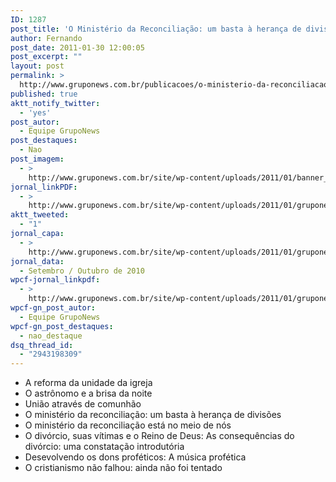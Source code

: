 ```yaml
---
ID: 1287
post_title: 'O Ministério da Reconciliação: um basta à herança de divisões'
author: Fernando
post_date: 2011-01-30 12:00:05
post_excerpt: ""
layout: post
permalink: >
  http://www.gruponews.com.br/publicacoes/o-ministerio-da-reconciliacao-um-basta-a-heranca-de-divisoes
published: true
aktt_notify_twitter:
  - 'yes'
post_autor:
  - Equipe GrupoNews
post_destaques:
  - Nao
post_imagem:
  - >
    http://www.gruponews.com.br/site/wp-content/uploads/2011/01/banner_jornal_setembro_2010.jpg
jornal_linkPDF:
  - >
    http://www.gruponews.com.br/site/wp-content/uploads/2011/01/gruponews-setembro-outubro_2010_site.pdf
aktt_tweeted:
  - "1"
jornal_capa:
  - >
    http://www.gruponews.com.br/site/wp-content/uploads/2011/01/gruponews-setembro-outubro_2010_site_Page_01.jpg
jornal_data:
  - Setembro / Outubro de 2010
wpcf-jornal_linkpdf:
  - >
    http://www.gruponews.com.br/site/wp-content/uploads/2011/01/gruponews-setembro-outubro_2010_site.pdf
wpcf-gn_post_autor:
  - Equipe GrupoNews
wpcf-gn_post_destaques:
  - nao_destaque
dsq_thread_id:
  - "2943198309"
---
```

- A reforma da unidade da igreja
- O astrônomo e a brisa da noite
- União através de comunhão
- O ministério da reconciliação: um basta à herança de divisões
- O ministério da reconciliação está no meio de nós
- O divórcio, suas vítimas e o Reino de Deus: As consequências do divórcio: uma constatação introdutória
- Desevolvendo os dons proféticos: A música profética
- O cristianismo não falhou: ainda não foi tentado